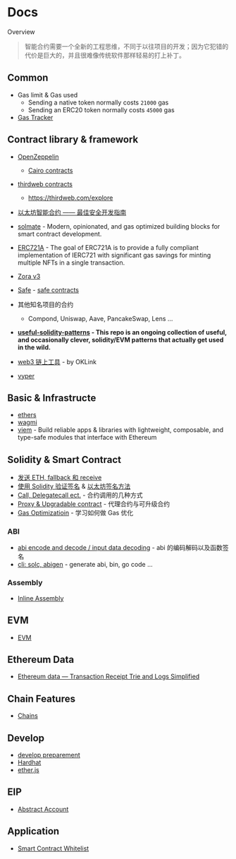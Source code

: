 # Docs

Overview

> 智能合约需要一个全新的工程思维，不同于以往项目的开发；因为它犯错的代价是巨大的，并且很难像传统软件那样轻易的打上补丁。

## Common

- Gas limit & Gas used
  - Sending a native token normally costs `21000` gas
  - Sending an ERC20 token normally costs `45000` gas
- [Gas Tracker](gas-tracker.md)

## Contract library & framework

- [OpenZeppelin](https://docs.openzeppelin.com/)

  - [Cairo contracts](https://github.com/OpenZeppelin/cairo-contracts)

- [thirdweb contracts](https://github.com/thirdweb-dev/contracts)
  - https://thirdweb.com/explore
- [以太坊智能合约 —— 最佳安全开发指南](https://github.com/ConsenSys/smart-contract-best-practices/blob/master/README-zh.md)
- [solmate](https://github.com/transmissions11/solmate) - Modern, opinionated, and gas optimized building blocks for smart contract development.
- [ERC721A](https://github.com/chiru-labs/ERC721A) - The goal of ERC721A is to provide a fully compliant implementation of IERC721 with significant gas savings for minting multiple NFTs in a single transaction.
- [Zora v3](https://github.com/ourzora/v3)
- [Safe](https://docs.safe.global/getting-started/readme) - [safe contracts](https://github.com/safe-global/safe-contracts)
- 其他知名项目的合约
  - Compond, Uniswap, Aave, PancakeSwap, Lens ...
- **[useful-solidity-patterns](https://github.com/dragonfly-xyz/useful-solidity-patterns#useful-solidity-patterns) - This repo is an ongoing collection of useful, and occasionally clever, solidity/EVM patterns that actually get used in the wild.**
- [web3 链上工具](https://www.oklink.com/cn/tools) - by OKLink
- [vyper](vyper.md)

## Basic & Infrastructe

- [ethers](ethers.js.md)
- [wagmi](https://github.com/wagmi-dev/wagmi)
- [viem](https://viem.sh/) - Build reliable apps & libraries with lightweight, composable, and type-safe modules that interface with Ethereum

## Solidity & Smart Contract

- [发送 ETH, fallback 和 receive](solidity/sending-eth.md)
- [使用 Solidity 验证签名](solidity/verify-signature.md) & [以太坊签名方法](solidity/ethereum-signature.md)
- [Call, Delegatecall ect.](solidity/contract-call.md) - 合约调用的几种方式
- [Proxy & Upgradable contract](solidity/proxy-and-upgradable-contract.md) - 代理合约与可升级合约
- [Gas Optimizatioin](solidity/gas-optimization.md) - 学习如何做 Gas 优化

### ABI

- [abi encode and decode / input data decoding](abi/abi-decode-method-signature.md) - abi 的编码解码以及函数签名
- [cli: solc, abigen](abi/codegen/README.md) - generate abi, bin, go code ...

### Assembly

- [Inline Assembly](https://docs.soliditylang.org/en/v0.8.21/assembly.html)

## EVM

- [EVM](evm/Readme.md)

## Ethereum Data

- [Ethereum data — Transaction Receipt Trie and Logs Simplified](https://medium.com/coinmonks/ethereum-data-transaction-receipt-trie-and-logs-simplified-30e3ae8dc3cf)

## Chain Features

- [Chains](chains/README.md)

## Develop

- [develop preparement](develop/1-prepare.md)
- [Hardhat](hardhat/introduction.md)
- [ether.js](ethers.js.md)

## EIP

- [Abstract Account](eip/4337.md)

## Application

- [Smart Contract Whitelist](application/whitelist.md)
